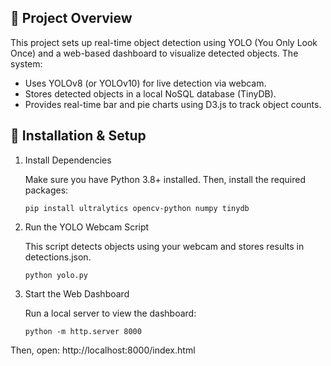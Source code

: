 ## 📌 Project Overview
This project sets up real-time object detection using YOLO (You Only Look Once) and a web-based dashboard to visualize detected objects. The system:
- Uses YOLOv8 (or YOLOv10) for live detection via webcam.
- Stores detected objects in a local NoSQL database (TinyDB).
- Provides real-time bar and pie charts using D3.js to track object counts.

## 📌 Installation & Setup
1. Install Dependencies

    Make sure you have Python 3.8+ installed. Then, install the required packages:

    ```
    pip install ultralytics opencv-python numpy tinydb
    ```
2. Run the YOLO Webcam Script

    This script detects objects using your webcam and stores results in detections.json.

    ```
    python yolo.py
    ```
3. Start the Web Dashboard

    Run a local server to view the dashboard:

    ```
    python -m http.server 8000
    ```

Then, open:
http://localhost:8000/index.html
